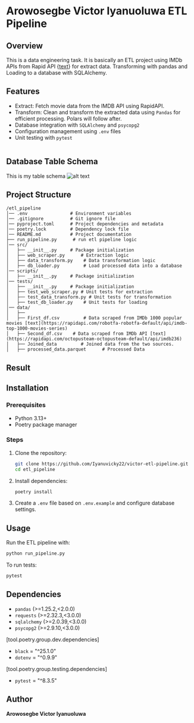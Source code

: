 #  Arowosegbe Victor Iyanuoluwa ETL Pipeline

## Overview
This is a data engineering task. It is basically an ETL project using IMDb APIs from Rapid API {[text](https://rapidapi.com/)} for extract data. Transforming with pandas and Loading to a database with SQLAlchemy.

## Features
- Extract: Fetch movie data from the IMDB API using RapidAPI.
- Transform: Clean and transform the extracted data using `Pandas` for efficient processing. Polars will follow after.
- Database integration with `SQLAlchemy` and `psycopg2`
- Configuration management using `.env` files
- Unit testing with `pytest`
   ```
## Database Table Schema
This is my table schema
![alt text](<pictures/ETL project (1).jpg>)

## Project Structure
```
/etl_pipeline
│── .env                # Environment variables
│── .gitignore          # Git ignore file
│── pyproject.toml      # Project dependencies and metadata
│── poetry.lock         # Dependency lock file
│── README.md           # Project documentation
├── run_pipeline.py      # run etl pipeline logic
│── src/
│   ├── __init__.py     # Package initialization
│   ├── web_scraper.py      # Extraction logic
│   ├── data_transform.py    # Data transformation logic
│   ├── db_loader.py         # Load processed data into a database
│── scripts/
│   ├── __init__.py     # Package initialization
│── tests/
│   ├── __init__.py     # Package initialization
│   ├── test_web_scraper.py # Unit tests for extraction
│   ├── test_data_transform.py # Unit tests for transformation
│   ├── test_db_loader.py    # Unit tests for loading
│── data/
│   ├── 
│   ├── First_df.csv         # Data scraped from IMDb 1000 popular movies [text](https://rapidapi.com/robotfa-robotfa-default/api/imdb-top-1000-movies-series)
│   ├── Second_df.csv    # Data scraped from IMDb API [text](https://rapidapi.com/octopusteam-octopusteam-default/api/imdb236)
│   ├── Joined_data         # Joined data from the two sources.
│   ├── processed_data.parquet      # Processed Data    
```
## Result


## Installation
### Prerequisites
- Python 3.13+
- Poetry package manager

### Steps
1. Clone the repository:
   ```sh
   git clone https://github.com/Iyanuvicky22/victor-etl-pipeline.git
   cd etl_pipeline
   ```
2. Install dependencies:
   ```sh
   poetry install
   ```
3. Create a `.env` file based on `.env.example` and configure database settings.

## Usage
Run the ETL pipeline with:
```sh
python run_pipeline.py
```

To run tests:
```sh
pytest
```

## Dependencies
- `pandas` (>=1.25.2,<2.0.0)
- `requests` (>=2.32.3,<3.0.0)
- `sqlalchemy` (>=2.0.39,<3.0.0)
- `psycopg2` (>=2.9.10,<3.0.0)

[tool.poetry.group.dev.dependencies]
- `black` = "^25.1.0"
- `dotenv` = "^0.9.9"

[tool.poetry.group.testing.dependencies]
- `pytest` = "^8.3.5"


## Author
**Arowosegbe Victor Iyanuoluwa**